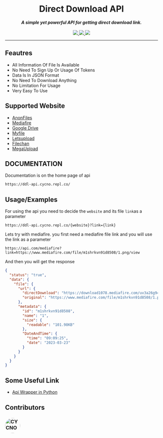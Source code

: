 <div align="center">
<h1 align="center">Direct Download API</h1>
<strong><i>A simple yet powerful API for getting direct download link.</i></strong>
<br>
<br>
<a href="https://www.python.org/">
<img src="https://img.shields.io/badge/MADE%20WITH-PYTHON-red?logoColor=red&logo=Python&style=for-the-badge">
</a>
<a href="https://ddl-api.cycno.repl.co/">
<img src="https://img.shields.io/badge/version-0.1-blue?logo=adguard&style=for-the-badge">
</a>
<a href="https://ddl-api.cycno.repl.co/">
<img src="https://img.shields.io/badge/documentation-green?logo=gitbook&style=for-the-badge">
</a>
</div>

---

## Feautres

 - All Information Of File Is Available
 - No Need To Sign Up Or Usage Of Tokens 
 - Data Is In JSON Format 
 - No Need To Download Anything
 - No Limitation For Usage
 - Very Easy To Use
 
 ## Supported Website

- [AnonFiles](https://anonfiles.com/)
- [Mediafire](https://mediafire.com/)
- [Google Drive](https://drive.google.com/)
- [Myfile](https://myfile.is/)
- [Letsupload](https://letsupload.cc/)
- [Filechan](https://filechan.org/)
- [MegaUpload](https://megaupload.nz/)

## DOCUMENTATION
Documentation is on the home page of api 

```bash
https://ddl-api.cycno.repl.co/
```

## Usage/Examples
For using the api you need to decide the `website` and its file `link`as a parameter
```url
https://ddl-api.cycno.repl.co/{website}?link={link}
```
Lets try with mediafire. you first need a mediafire file link and you will use the link as a parameter
```
https://api.com/mediafire?link=https://www.mediafire.com/file/m1shrkvn91d8508/1.png/view
```
And then you will get the response
```json
{
  "status": "true",
  "data": {
    "file": {
      "url": {
        "directDownload": "https://download1078.mediafire.com/uv3a26g9429g4wyDkH-k2g02xco-tzxv3m1sqxI_CPbwnRQARJ5V0kxS_NF__uZZxqLsXxEGqiphYPMV-WHyLfa5isY3ig/m1shrkvn91d8508/1.png",
        "original": "https://www.mediafire.com/file/m1shrkvn91d8508/1.png/view"
      },
      "metadata": {
        "id": "m1shrkvn91d8508",
        "name": "1",
        "size": {
          "readable": "101.98KB"
        },
        "DateAndTime": {
          "time": "09:09:25",
          "date": "2023-03-23"
        }
      }
    }
  }
}
```

## Some Useful Link
- [Api Wrapper in Python](https://github.com/CYCNO/DirectDownload/)

## Contributors
### <a href="https://github.com/CYCNO"><img src="https://avatars.githubusercontent.com/u/90704569?v=4" alt="CYCNO" width="50" height="50" style="border-radius: 50%;"></a>
